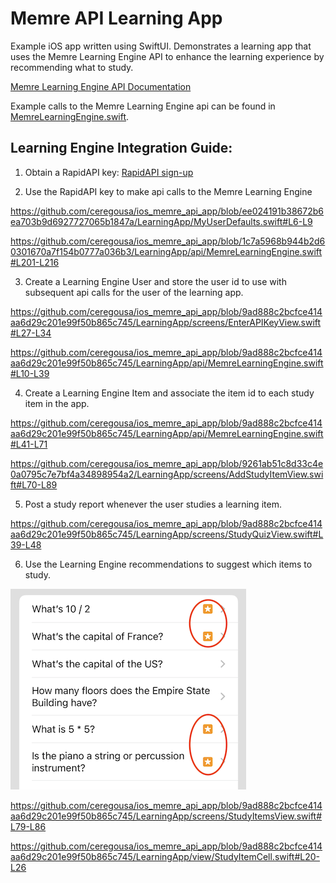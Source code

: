 # Memre API Learning App

Example iOS app written using SwiftUI. Demonstrates a learning app that uses the Memre Learning Engine API to enhance the learning experience by recommending what to study.

[Memre Learning Engine API Documentation](https://rapidapi.com/memre-memre-default/api/learning-engine/)

Example calls to the Memre Learning Engine api can be found in [MemreLearningEngine.swift](LearningApp/api/MemreLearningEngine.swift).

## Learning Engine Integration Guide:

1. Obtain a RapidAPI key: [RapidAPI sign-up](https://rapidapi.com/auth/sign-up?referral=/memre-memre-default/api/learning-engine/pricing)

2. Use the RapidAPI key to make api calls to the Memre Learning Engine

https://github.com/ceregousa/ios_memre_api_app/blob/ee024191b38672b6ea703b9d6927727065b1847a/LearningApp/MyUserDefaults.swift#L6-L9

https://github.com/ceregousa/ios_memre_api_app/blob/1c7a5968b944b2d60301670a7f154b0777a036b3/LearningApp/api/MemreLearningEngine.swift#L201-L216

3. Create a Learning Engine User and store the user id to use with subsequent api calls for the user of the learning app.

https://github.com/ceregousa/ios_memre_api_app/blob/9ad888c2bcfce414aa6d29c201e99f50b865c745/LearningApp/screens/EnterAPIKeyView.swift#L27-L34

https://github.com/ceregousa/ios_memre_api_app/blob/9ad888c2bcfce414aa6d29c201e99f50b865c745/LearningApp/api/MemreLearningEngine.swift#L10-L39

4. Create a Learning Engine Item and associate the item id to each study item in the app.

https://github.com/ceregousa/ios_memre_api_app/blob/9ad888c2bcfce414aa6d29c201e99f50b865c745/LearningApp/api/MemreLearningEngine.swift#L41-L71

https://github.com/ceregousa/ios_memre_api_app/blob/9261ab51c8d33c4e0a0795c7e7bf4a34898954a2/LearningApp/screens/AddStudyItemView.swift#L70-L89

5. Post a study report whenever the user studies a learning item.

https://github.com/ceregousa/ios_memre_api_app/blob/9ad888c2bcfce414aa6d29c201e99f50b865c745/LearningApp/screens/StudyQuizView.swift#L39-L48

6. Use the Learning Engine recommendations to suggest which items to study.

![Recommended Study Items](images/RecommendedStudyItems.png)

https://github.com/ceregousa/ios_memre_api_app/blob/9ad888c2bcfce414aa6d29c201e99f50b865c745/LearningApp/screens/StudyItemsView.swift#L79-L86

https://github.com/ceregousa/ios_memre_api_app/blob/9ad888c2bcfce414aa6d29c201e99f50b865c745/LearningApp/view/StudyItemCell.swift#L20-L26
